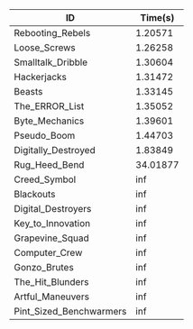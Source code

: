 |ID|Time(s)|
|-|-|
|Rebooting_Rebels|1.20571|
|Loose_Screws|1.26258|
|Smalltalk_Dribble|1.30604|
|Hackerjacks|1.31472|
|Beasts|1.33145|
|The_ERROR_List|1.35052|
|Byte_Mechanics|1.39601|
|Pseudo_Boom|1.44703|
|Digitally_Destroyed|1.83849|
|Rug_Heed_Bend|34.01877|
|Creed_Symbol|inf|
|Blackouts|inf|
|Digital_Destroyers|inf|
|Key_to_Innovation|inf|
|Grapevine_Squad|inf|
|Computer_Crew|inf|
|Gonzo_Brutes|inf|
|The_Hit_Blunders|inf|
|Artful_Maneuvers|inf|
|Pint_Sized_Benchwarmers|inf|
